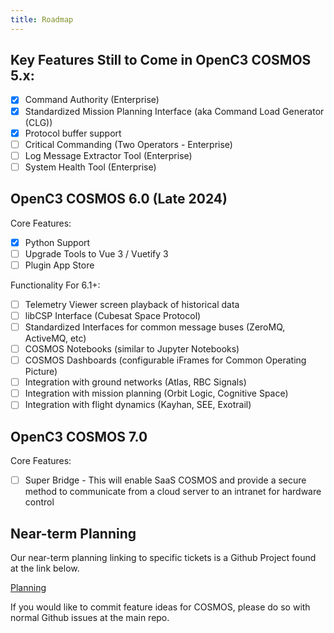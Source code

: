 ```yaml
---
title: Roadmap
---
```


## Key Features Still to Come in OpenC3 COSMOS 5.x:

- [x] Command Authority (Enterprise)
- [x] Standardized Mission Planning Interface (aka Command Load Generator (CLG))
- [x] Protocol buffer support
- [ ] Critical Commanding (Two Operators - Enterprise)
- [ ] Log Message Extractor Tool (Enterprise)
- [ ] System Health Tool (Enterprise)

## OpenC3 COSMOS 6.0 (Late 2024)

Core Features:

- [x] Python Support
- [ ] Upgrade Tools to Vue 3 / Vuetify 3
- [ ] Plugin App Store

Functionality For 6.1+:

- [ ] Telemetry Viewer screen playback of historical data
- [ ] libCSP Interface (Cubesat Space Protocol)
- [ ] Standardized Interfaces for common message buses (ZeroMQ, ActiveMQ, etc)
- [ ] COSMOS Notebooks (similar to Jupyter Notebooks)
- [ ] COSMOS Dashboards (configurable iFrames for Common Operating Picture)
- [ ] Integration with ground networks (Atlas, RBC Signals)
- [ ] Integration with mission planning (Orbit Logic, Cognitive Space)
- [ ] Integration with flight dynamics (Kayhan, SEE, Exotrail)

## OpenC3 COSMOS 7.0

Core Features:

- [ ] Super Bridge - This will enable SaaS COSMOS and provide a secure method to communicate from a cloud server to an intranet for hardware control

## Near-term Planning

Our near-term planning linking to specific tickets is a Github Project found at the link below.

[Planning](https://github.com/orgs/openc3/projects/2/views/1)

If you would like to commit feature ideas for COSMOS, please do so with normal Github issues at the main repo.
